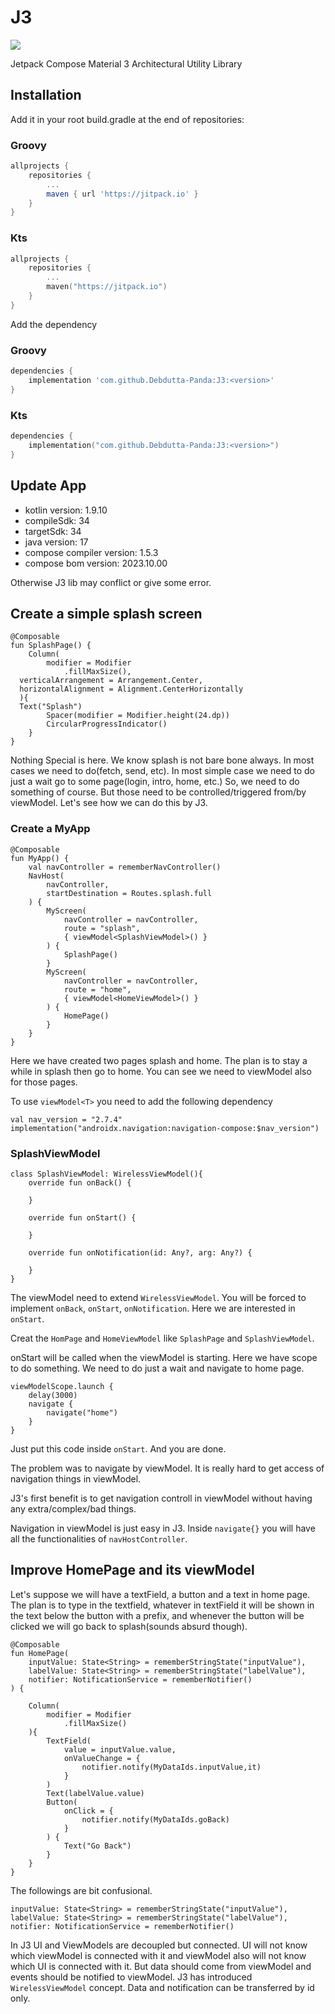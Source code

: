 
# J3
[![](https://jitpack.io/v/Debdutta-Panda/J3.svg)](https://jitpack.io/#Debdutta-Panda/J3)

Jetpack Compose Material 3 Architectural Utility Library

## Installation
Add it in your root build.gradle at the end of repositories:

### Groovy

```groovy
allprojects {
	repositories { 
		...
		maven { url 'https://jitpack.io' }
	}
}
```
### Kts
```kts
allprojects {
	repositories {
		...
		maven("https://jitpack.io")
	}
}
```
Add the dependency
### Groovy
```groovy
dependencies {
	implementation 'com.github.Debdutta-Panda:J3:<version>'
}
```
### Kts
```kts
dependencies {
	implementation("com.github.Debdutta-Panda:J3:<version>")
}
```

## Update App

* kotlin version: 1.9.10
* compileSdk: 34
* targetSdk: 34
* java version: 17
* compose compiler version: 1.5.3
* compose bom version: 2023.10.00

Otherwise J3 lib may conflict or give some error.

## Create a simple splash screen

```
@Composable  
fun SplashPage() {  
    Column(  
        modifier = Modifier  
            .fillMaxSize(),  
  verticalArrangement = Arrangement.Center,  
  horizontalAlignment = Alignment.CenterHorizontally  
  ){  
  Text("Splash")  
        Spacer(modifier = Modifier.height(24.dp))  
        CircularProgressIndicator()  
    }  
}
```

Nothing Special is here.
We know splash is not bare bone always. In most cases we need to do(fetch, send, etc). In most simple case we need to do just a wait go to some page(login, intro, home, etc.)
So, we need to do something of course. But those need to be controlled/triggered from/by viewModel.
Let's see how we can do this by J3.

### Create a MyApp

```
@Composable
fun MyApp() {
    val navController = rememberNavController()
    NavHost(
        navController,
        startDestination = Routes.splash.full
    ) {
        MyScreen(
            navController = navController,
            route = "splash",
            { viewModel<SplashViewModel>() }
        ) {
            SplashPage()
        }
        MyScreen(
            navController = navController,
            route = "home",
            { viewModel<HomeViewModel>() }
        ) {
            HomePage()
        }
    }
}
```

Here we have created two pages splash and home. The plan is to stay a while in splash then go to home. You can see we need to viewModel also for those pages.

To use `viewModel<T>` you need to add the following dependency

```
val nav_version = "2.7.4"  
implementation("androidx.navigation:navigation-compose:$nav_version")
```

### SplashViewModel

```
class SplashViewModel: WirelessViewModel(){  
    override fun onBack() {  
          
    }  
  
    override fun onStart() {  
          
    }  
  
    override fun onNotification(id: Any?, arg: Any?) {  
          
    }  
}
```

The viewModel need to extend `WirelessViewModel`. You will be forced to implement `onBack`, `onStart`, `onNotification`. Here we are interested in `onStart`.

Creat the `HomPage` and `HomeViewModel` like `SplashPage` and `SplashViewModel`.

onStart will be called when the viewModel is starting.
Here we have scope to do something. We need to do just a wait and navigate to home page.

```
viewModelScope.launch {
    delay(3000)
    navigate {
        navigate("home")
    }
}
```

Just put this code inside `onStart`. And you are done.

The problem was to navigate by viewModel. It is really hard to get access of navigation things in viewModel.

J3's first benefit is to get navigation controll in viewModel without having any extra/complex/bad things.

Navigation in viewModel is just easy in J3.
Inside `navigate{}` you will have all the functionalities of `navHostController`.

## Improve HomePage and its viewModel

Let's suppose we will have a textField, a button and a text in home page. The plan is to type in the textfield, whatever in textField it will be shown in the text below the button with a prefix, and whenever the button will be clicked we will go back to splash(sounds absurd though).

```
@Composable
fun HomePage(
    inputValue: State<String> = rememberStringState("inputValue"),
    labelValue: State<String> = rememberStringState("labelValue"),
    notifier: NotificationService = rememberNotifier()
) {

    Column(
        modifier = Modifier
            .fillMaxSize()
    ){
        TextField(
            value = inputValue.value,
            onValueChange = {
                notifier.notify(MyDataIds.inputValue,it)
            }
        )
        Text(labelValue.value)
        Button(
            onClick = {
                notifier.notify(MyDataIds.goBack)
            }
        ) {
            Text("Go Back")
        }
    }
}
```

The followings are bit confusional.

```
inputValue: State<String> = rememberStringState("inputValue"),
labelValue: State<String> = rememberStringState("labelValue"),
notifier: NotificationService = rememberNotifier()
```

In J3 UI and ViewModels are decoupled but connected. UI will not know which viewModel is connected with it and viewModel also will not know which UI is connected with it. But data should come from viewModel and events should be notified to viewModel. J3 has introduced `WirelessViewModel` concept. Data and notification can be transferred by id only.
<!--stackedit_data:
eyJoaXN0b3J5IjpbLTE2ODE5Mzg4NDMsMTI1MjQ2ODAyNiwtMT
IyOTkyODQwNiwtMTgwNzgyNjU4OCw3MjI5MTg0NzQsLTE4NzMw
NjA2MjcsLTM5NTY1MDQwNiwtMTkzNjk1NTM1MSwtMjA4NDk2Nz
U1NSwtNzkzMDk2NzNdfQ==
-->
